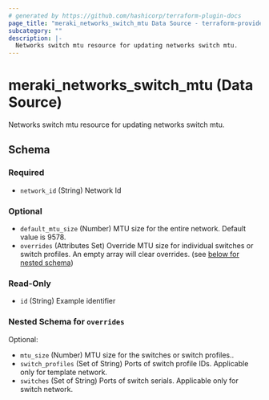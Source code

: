 ```yaml
---
# generated by https://github.com/hashicorp/terraform-plugin-docs
page_title: "meraki_networks_switch_mtu Data Source - terraform-provider-meraki"
subcategory: ""
description: |-
  Networks switch mtu resource for updating networks switch mtu.
---
```


# meraki_networks_switch_mtu (Data Source)

Networks switch mtu resource for updating networks switch mtu.



<!-- schema generated by tfplugindocs -->
## Schema

### Required

- `network_id` (String) Network Id

### Optional

- `default_mtu_size` (Number) MTU size for the entire network. Default value is 9578.
- `overrides` (Attributes Set) Override MTU size for individual switches or switch profiles. An empty array will clear overrides. (see [below for nested schema](#nestedatt--overrides))

### Read-Only

- `id` (String) Example identifier

<a id="nestedatt--overrides"></a>
### Nested Schema for `overrides`

Optional:

- `mtu_size` (Number) MTU size for the switches or switch profiles..
- `switch_profiles` (Set of String) Ports of switch profile IDs. Applicable only for template network.
- `switches` (Set of String) Ports of switch serials. Applicable only for switch network.
